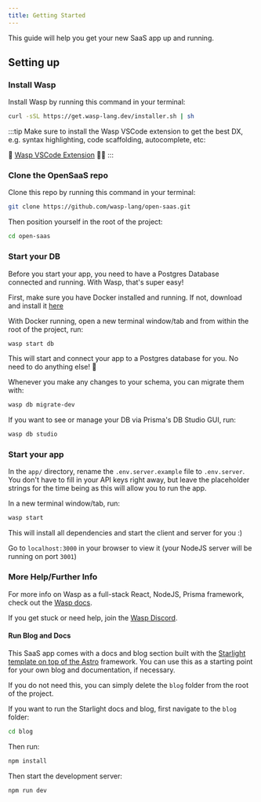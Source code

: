 ```yaml
---
title: Getting Started
---
```


This guide will help you get your new SaaS app up and running.

## Setting up

### Install Wasp

Install Wasp by running this command in your terminal:
```sh
curl -sSL https://get.wasp-lang.dev/installer.sh | sh
```

:::tip
Make sure to install the Wasp VSCode extension to get the best DX, e.g. syntax highlighting, code scaffolding, autocomplete, etc:

🐝 [Wasp VSCode Extension](https://marketplace.visualstudio.com/items?itemName=wasp-lang.wasp) 🧑‍💻
:::

### Clone the OpenSaaS repo

Clone this repo by running this command in your terminal:
```sh
git clone https://github.com/wasp-lang/open-saas.git
```

Then position yourself in the root of the project:
```sh
cd open-saas
```

### Start your DB
Before you start your app, you need to have a Postgres Database connected and running. With Wasp, that's super easy!

First, make sure you have Docker installed and running. If not, download and install it [here](https://www.docker.com/products/docker-desktop/)

With Docker running, open a new terminal window/tab and from within the root of the project, run:
```sh
wasp start db 
```
This will start and connect your app to a Postgres database for you. No need to do anything else! 🤯 

Whenever you make any changes to your schema, you can migrate them with:
```sh
wasp db migrate-dev
```

If you want to see or manage your DB via Prisma's DB Studio GUI, run:
```sh
wasp db studio
```

### Start your app
In the `app/` directory, rename the `.env.server.example` file to `.env.server`. You don't have to fill in your API keys right away, but leave the placeholder strings for the time being as this will allow you to run the app.

In a new terminal window/tab, run:
```sh
wasp start 
```
This will install all dependencies and start the client and server for you :)

Go to `localhost:3000` in your browser to view it (your NodeJS server will be running on port `3001`)

### More Help/Further Info
For more info on Wasp as a full-stack React, NodeJS, Prisma framework, check out the [Wasp docs](https://wasp-lang.dev/docs/).

If you get stuck or need help, join the [Wasp Discord](https://discord.gg/aCamt5wCpS).

#### Run Blog and Docs

This SaaS app comes with a docs and blog section built with the [Starlight template on top of the Astro](https://starlight.astro.build) framework. You can use this as a starting point for your own blog and documentation, if necessary. 

If you do not need this, you can simply delete the `blog` folder from the root of the project.

If you want to run the Starlight docs and blog, first navigate to the `blog` folder:

```sh
cd blog
```

Then run:
```sh
npm install
```

Then start the development server:
```sh
npm run dev
```

